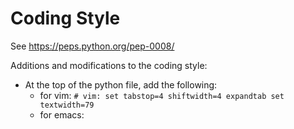 # Coding Style

See https://peps.python.org/pep-0008/

Additions and modifications to the coding style:

- At the top of the python file,  add the following:
    - for vim: `# vim: set tabstop=4 shiftwidth=4 expandtab set textwidth=79`
    - for emacs: ` `


